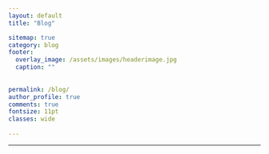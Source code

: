 ```yaml
---
layout: default
title: "Blog"

sitemap: true
category: blog
footer:
  overlay_image: /assets/images/headerimage.jpg
  caption: ""
 
  
permalink: /blog/
author_profile: true
comments: true
fontsize: 11pt
classes: wide
 
---
```


<hr>
